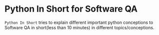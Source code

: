 # Python In Short for Software QA 

```Python In Short``` tries to explain different important python conceptions to Software QA
in short(less than 10 minutes) in different topics/conceptions.







